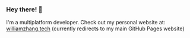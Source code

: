 ### Hey there! 👋

I'm a multiplatform developer. Check out my personal website at: [williamzhang.tech](https://williamzhang.tech) (currently redirects to my main GitHub Pages website)
